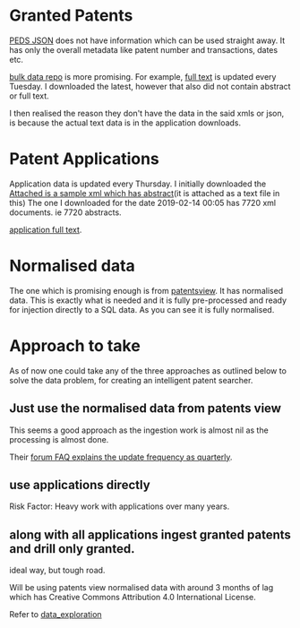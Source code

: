 # Granted Patents

[PEDS JSON](https://ped.uspto.gov/peds/) does not have information which can be used straight away. It has only the overall metadata like patent number and transactions,
dates etc.

[bulk data repo](https://bulkdata.uspto.gov) is more promising. For example, [full text](https://bulkdata.uspto.gov/data/patent/grant/redbook/fulltext/2019/) is
updated every Tuesday. I downloaded the latest, however that also did not contain abstract or full text.

I then realised the reason they don't have the data in the said xmls or json, is because the actual text data is in the application downloads.

# Patent Applications
Application data is updated every Thursday.
I initially downloaded the [ Attached is a sample xml which has abstract](https://github.com/lucidprogrammer/patentsearch/files/2868529/last.txt)(it is attached as a text file in this)
The one I downloaded for the date 2019-02-14 00:05 has 7720 xml documents. ie 7720 abstracts.

[application full text](https://bulkdata.uspto.gov/data/patent/application/redbook/fulltext/2019/).

# Normalised data
The one which is promising enough is from [patentsview](http://www.patentsview.org/download/). It has normalised data.  This is exactly what is needed and it is
fully pre-processed and ready for injection directly to a SQL data. As you can see it is fully normalised.

# Approach to take
As of now one could take any of the three approaches as outlined below to solve the data problem, for creating an intelligent patent searcher.
## Just use the normalised data from patents view
This seems a good approach as the ingestion work is almost nil as the processing is almost done.

Their [forum FAQ explains the update frequency as quarterly](http://www.patentsview.org/community/forum/generalfaq).

## use applications directly
Risk Factor: Heavy work with applications over many years.
## along with all applications ingest granted patents and drill only granted.
ideal way, but tough road.

Will be using patents view normalised data with around 3 months of lag which has Creative Commons Attribution 4.0 International License.

Refer to [data_exploration](data_exploration.ipynb)
